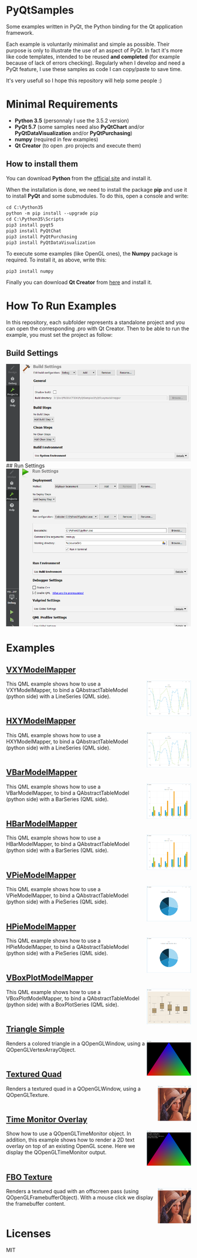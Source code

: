 # PyQtSamples
Some examples written in PyQt, the Python binding for the Qt application framework.

Each example is voluntarily minimalist and simple as possible. Their purpose is only to illustrate the use of an aspect of PyQt.
In fact it's more like code templates, intended to be reused **and completed** (for example because of lack of errors checking). Regularly when I develop and need a PyQt feature, I use these samples as code I can copy/paste to save time. 

It's very usefull so I hope this repository will help some people :)

# Minimal Requirements
- **Python 3.5** (personnaly I use the 3.5.2 version)
- **PyQt 5.7** (some samples need also **PyQtChart** and/or **PyQtDataVisualization** and/or **PyQtPurchasing**)
- **numpy** (required in few examples)
- **Qt Creator** (to open .pro projects and execute them)

## How to install them
You can download **Python** from the [official site](https://www.python.org/downloads/) and install it.

When the installation is done, we need to install the package **pip** and use it to install **PyQt** and some submodules.
To do this, open a console and write:
```
cd C:\Python35
python -m pip install --upgrade pip
cd C:\Python35\Scripts
pip3 install pyqt5
pip3 install PyQtChat
pip3 install PyQtPurchasing
pip3 install PyQtDataVisualization
``` 

To execute some examples (like OpenGL ones), the **Numpy** package is required. To install it, as above, write this:

```
pip3 install numpy
```

Finally you can download **Qt Creator** from [here](https://www.qt.io/download-open-source/#section-2) and install it.

# How To Run Examples
In this repository, each subfolder represents a standalone project and you can open the corresponding .pro with Qt Creator. Then to be able to run the example, you must set the project as follow:

## Build Settings
<img src="./Screenshots/qt_creator_build_settings.png" alt="Qt Creator build settings">
## Run Settings
<img src="./Screenshots/qt_creator_run_settings.png" alt="Qt Creator run settings">

# Examples
## [VXYModelMapper](PyQt5/vxymodelmapper/)
<img src="./Screenshots/line_series.png" height="96px" align="right">
This QML example shows how to use a VXYModelMapper, to bind a QAbstractTableModel (python side) with a LineSeries (QML side).
<br><br>

## [HXYModelMapper](PyQt5/hxymodelmapper/)
<img src="./Screenshots/line_series.png" height="96px" align="right">
This QML example shows how to use a HXYModelMapper, to bind a QAbstractTableModel (python side) with a LineSeries (QML side).
<br><br>

## [VBarModelMapper](PyQt5/vbarmodelmapper/)
<img src="./Screenshots/bar_series.png" height="96px" align="right">
This QML example shows how to use a VBarModelMapper, to bind a QAbstractTableModel (python side) with a BarSeries (QML side).
<br><br>

## [HBarModelMapper](PyQt5/hbarmodelmapper/)
<img src="./Screenshots/bar_series.png" height="96px" align="right">
This QML example shows how to use a HBarModelMapper, to bind a QAbstractTableModel (python side) with a BarSeries (QML side).
<br><br>

## [VPieModelMapper](PyQt5/vpiemodelmapper/)
<img src="./Screenshots/pie_series.png" height="96px" align="right">
This QML example shows how to use a VPieModelMapper, to bind a QAbstractTableModel (python side) with a PieSeries (QML side).
<br><br>

## [HPieModelMapper](PyQt5/hpiemodelmapper/)
<img src="./Screenshots/pie_series.png" height="96px" align="right">
This QML example shows how to use a HPieModelMapper, to bind a QAbstractTableModel (python side) with a PieSeries (QML side).
<br><br>

## [VBoxPlotModelMapper](PyQt5/vboxplotmodelmapper/)
<img src="./Screenshots/box_plot_series.png" height="96px" align="right">
This QML example shows how to use a VBoxPlotModelMapper, to bind a QAbstractTableModel (python side) with a BoxPlotSeries (QML side).
<br><br>

## [Triangle Simple](PyQt5/opengl/triangle_simple/)
<img src="./Screenshots/triangle_simple.png" height="96px" align="right">
Renders a colored triangle in a QOpenGLWindow, using a QOpenGLVertexArrayObject.
<br><br>

## [Textured Quad](PyQt5/opengl/textured_quad/)
<img src="./Screenshots/fbo_texture.png" height="96px" align="right">
Renders a textured quad in a QOpenGLWindow, using a QOpenGLTexture.
<br><br>

## [Time Monitor Overlay](PyQt5/opengl/time_monitor_overlay/)
<img src="./Screenshots/time_monitor_overlay.png" height="96px" align="right">
Show how to use a QOpenGLTimeMonitor object. In addition, this example shows how to render a 2D text overlay on top of an existing OpenGL scene. Here we display the QOpenGLTimeMonitor output.
<br><br>

## [FBO Texture](PyQt5/opengl/fbo_texture/)
<img src="./Screenshots/fbo_texture.png" height="96px" align="right">
Renders a textured quad with an offscreen pass (using QOpenGLFramebufferObject). With a mouse click we display the framebuffer content.
<br><br>

# Licenses
MIT
